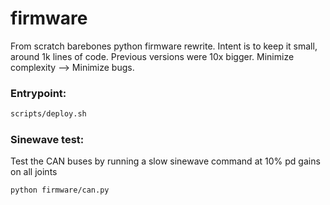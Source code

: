 # firmware

From scratch barebones python firmware rewrite. Intent is to keep it small, around 1k lines of code. Previous versions were 10x bigger. Minimize complexity --> Minimize bugs.


### Entrypoint:
```bash
scripts/deploy.sh
```

### Sinewave test:
Test the CAN buses by running a slow sinewave command at 10% pd gains on all joints
```bash
python firmware/can.py
```

